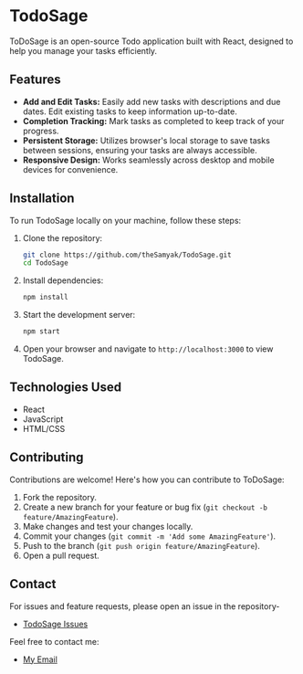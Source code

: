 # TodoSage

ToDoSage is an open-source Todo application built with React, designed to help you manage your tasks efficiently.

## Features

- **Add and Edit Tasks:** Easily add new tasks with descriptions and due dates. Edit existing tasks to keep information up-to-date.
- **Completion Tracking:** Mark tasks as completed to keep track of your progress.
- **Persistent Storage:** Utilizes browser's local storage to save tasks between sessions, ensuring your tasks are always accessible.
- **Responsive Design:** Works seamlessly across desktop and mobile devices for convenience.

## Installation

To run TodoSage locally on your machine, follow these steps:

1. Clone the repository:

   ```bash
   git clone https://github.com/theSamyak/TodoSage.git
   cd TodoSage
   ```

2. Install dependencies:

   ```bash
   npm install
   ```

3. Start the development server:

   ```bash
   npm start
   ```

4. Open your browser and navigate to `http://localhost:3000` to view TodoSage.

## Technologies Used

- React
- JavaScript
- HTML/CSS

## Contributing

Contributions are welcome! Here's how you can contribute to ToDoSage:

1. Fork the repository.
2. Create a new branch for your feature or bug fix (`git checkout -b feature/AmazingFeature`).
3. Make changes and test your changes locally.
4. Commit your changes (`git commit -m 'Add some AmazingFeature'`).
5. Push to the branch (`git push origin feature/AmazingFeature`).
6. Open a pull request.

## Contact

For issues and feature requests, please open an issue in the repository- 
- [TodoSage Issues](https://github.com/theSamyak/TodoSage/issues)

Feel free to contact me:
- [My Email](hellosamyakj@gmail.com)
